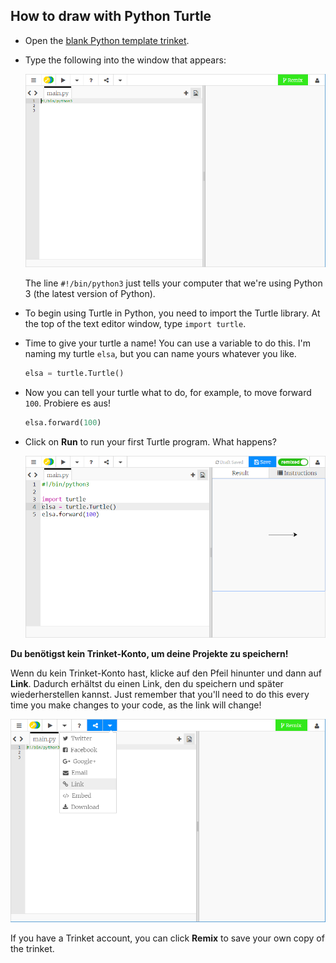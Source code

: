 ## How to draw with Python Turtle

+ Open the [blank Python template trinket](http://jumpto.cc/python-new).

+ Type the following into the window that appears:
    
    ![screenshot](images/trinket.PNG)
    
    The line `#!/bin/python3` just tells your computer that we're using Python 3 (the latest version of Python).

+ To begin using Turtle in Python, you need to import the Turtle library. At the top of the text editor window, type `import turtle`.

+ Time to give your turtle a name! You can use a variable to do this. I'm naming my turtle `elsa`, but you can name yours whatever you like.
    
    ```python
    elsa = turtle.Turtle()
    ```

+ Now you can tell your turtle what to do, for example, to move forward `100`. Probiere es aus!
    
    ```python
    elsa.forward(100)
    ```

+ Click on **Run** to run your first Turtle program. What happens?
    
    ![](images/import-turtle.png)

**Du benötigst kein Trinket-Konto, um deine Projekte zu speichern!**

Wenn du kein Trinket-Konto hast, klicke auf den Pfeil hinunter und dann auf **Link**. Dadurch erhältst du einen Link, den du speichern und später wiederherstellen kannst. Just remember that you'll need to do this every time you make changes to your code, as the link will change!

![screenshot](images/trinket-link.PNG)

If you have a Trinket account, you can click **Remix** to save your own copy of the trinket.